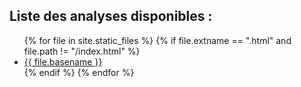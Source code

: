 <!-- ---
layout: default
title: "Répertoire d'analyses générées par LLM"
---
-->

## Liste des analyses disponibles  :
<ul>
{% for file in site.static_files %}
    {% if file.extname == ".html" and file.path != "/index.html" %}
        <li><a href="{{ file.path | relative_url }}">{{ file.basename }}</a></li>
    {% endif %}
{% endfor %}
</ul>
